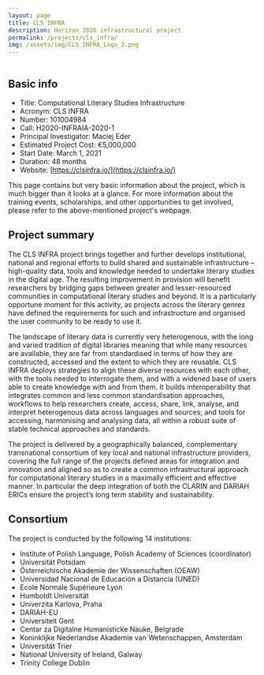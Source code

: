 ```yaml
---
layout: page
title: CLS INFRA
description: Horizon 2020 infrastructural project
permalink: /projects/cls_infra/
img: /assets/img/CLS_INFRA_Logo_2.png
---
```




<div>
    <img class="col three left" src="{{ site.baseurl }}/assets/img/CLS_INFRA_logo.png" alt="" title="Computational Literary Studies Infrastructure"/>
</div>




## Basic info

* Title: Computational Literary Studies Infrastructure
* Acronym: CLS INFRA
* Number: 101004984
* Call: H2020-INFRAIA-2020-1
* Principal Investigator: Maciej Eder
* Estimated Project Cost: €5,000,000
* Start Date: March 1, 2021
* Duration: 48 months
* Website: [https://clsinfra.io/](https://clsinfra.io/)


This page contains but very basic information about the project, which is much bigger than it looks at a glance. For more information about the training events, scholarships, and other opportunities to get involved, please refer to the above-mentioned project's webpage.




## Project summary

The CLS INFRA project brings together and further develops institutional, national and regional efforts to build shared and sustainable infrastructure – high-quality data, tools and knowledge needed to undertake literary studies in the digital age. The resulting improvement in provision will benefit researchers by bridging gaps between greater and lesser-resourced communities in computational literary studies and beyond. It is a particularly opportune moment for this activity, as projects across the literary genres have defined the requirements for such and infrastructure and organised the user community to be ready to use it.

The landscape of literary data is currently very heterogenous, with the long and varied tradition of digital libraries meaning that while many resources are available, they are far from standardised in terms of how they are constructed, accessed and the extent to which they are reusable. CLS INFRA deploys strategies to align these diverse resources with each other, with the tools needed to interrogate them, and with a widened base of users able to create knowledge with and from them. It builds interoperability that integrates common and less common standardisation approaches, workflows to help researchers create, access, share, link, analyse, and interpret heterogenous data across languages and sources; and tools for accessing, harmonising and analysing data, all within a robust suite of stable technical approaches and standards.

The project is delivered by a geographically balanced, complementary transnational consortium of key local and national infrastructure providers, covering the full range of the projects defined areas for integration and innovation and aligned so as to create a common infrastructural approach for computational literary studies in a maximally efficient and effective manner. In particular the deep integration of both the CLARIN and DARIAH ERICs ensure the project’s long term stability and sustainability.

## Consortium

The project is conducted by the following 14 institutions:

* Institute of Polish Language, Polish Academy of Sciences (coordinator)
* Universität Potsdam
* Österreichische Akademie der Wissenschaften (OEAW)
* Universidad Nacional de Educación a Distancia (UNED)
* Ecole Normale Supérieure Lyon
* Humboldt Universität
* Univerzita Karlova, Praha
* DARIAH-EU
* Universiteit Gent
* Centar za Digitalne Humanisticke Nauke, Belgrade
* Koninklijke Nederlandse Akademie van Wetenschappen, Amsterdam
* Universität Trier
* National University of Ireland, Galway
* Trinity College Dublin



